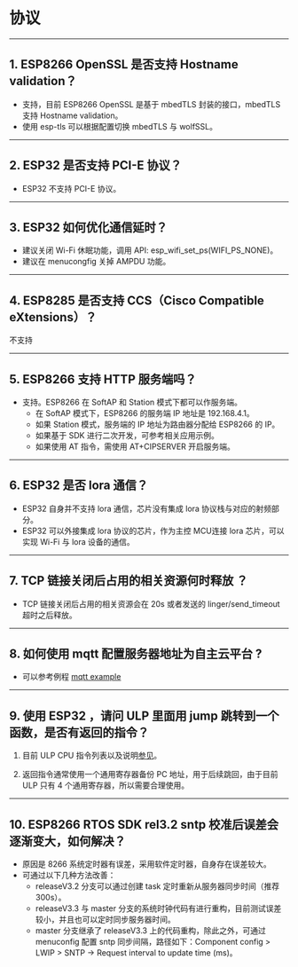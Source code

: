 # 协议

<style>
body {counter-reset: h2}
  h2 {counter-reset: h3}
  h2:before {counter-increment: h2; content: counter(h2) ". "}
  h3:before {counter-increment: h3; content: counter(h2) "." counter(h3) ". "}
  h2.nocount:before, h3.nocount:before, { content: ""; counter-increment: none }
</style>

---

## ESP8266 OpenSSL 是否⽀持 Hostname validation？

- ⽀持，目前 ESP8266 OpenSSL 是基于 mbedTLS 封装的接口，mbedTLS 支持 Hostname validation。
- 使用 esp-tls 可以根据配置切换 mbedTLS 与 wolfSSL。

---

## ESP32 是否⽀持 PCI-E 协议？

- ESP32 不支持 PCI-E 协议。

---

## ESP32 如何优化通信延时？

- 建议关闭 Wi-Fi 休眠功能，调用 API: esp_wifi_set_ps(WIFI_PS_NONE)。
- 建议在 menucongfig 关掉 AMPDU 功能。

---

## ESP8285 是否⽀持 CCS（Cisco Compatible eXtensions）？

不支持

---

## ESP8266 ⽀持 HTTP 服务端吗？

- ⽀持。ESP8266 在 SoftAP 和 Station 模式下都可以作服务端。
  - 在 SoftAP 模式下，ESP8266 的服务端 IP 地址是 192.168.4.1。
  - 如果 Station 模式，服务端的 IP 地址为路由器分配给 ESP8266 的 IP。
  - 如果基于 SDK 进行⼆次开发，可参考相关应用示例。
  - 如果使⽤ AT 指令，需使⽤ AT+CIPSERVER 开启服务端。

---

## ESP32 是否 lora 通信？

- ESP32 自身并不支持 lora 通信，芯片没有集成 lora 协议栈与对应的射频部分。
- ESP32 可以外接集成 lora 协议的芯⽚，作为主控 MCU连接 lora 芯片，可以实现 Wi-Fi 与 lora 设备的通信。

---

## TCP 链接关闭后占用的相关资源何时释放 ？

- TCP 链接关闭后占用的相关资源会在 20s 或者发送的 linger/send_timeout 超时之后释放。

---

## 如何使用 mqtt 配置服务器地址为自主云平台 ?

- 可以参考例程 [mqtt example](https://github.com/espressif/esp-idf/tree/master/examples/protocols/mqtt)

---

## 使用 ESP32 ，请问 ULP 里面用 jump 跳转到一个函数，是否有返回的指令？

1. 目前 ULP CPU 指令列表以及说明[参见](https://docs.espressif.com/projects/esp-idf/en/latest/esp32/api-guides/ulp_instruction_set.html#add-add-to-register)。

2. 返回指令通常使用一个通用寄存器备份 PC 地址，用于后续跳回，由于目前 ULP 只有 4 个通用寄存器，所以需要合理使用。

---

## ESP8266 RTOS SDK rel3.2 sntp 校准后误差会逐渐变大，如何解决？

- 原因是 8266 系统定时器有误差，采用软件定时器，自身存在误差较大。
- 可通过以下几种方法改善：
  - releaseV3.2 分支可以通过创建 task 定时重新从服务器同步时间（推荐 300s）。
  - releaseV3.3 与 master 分支的系统时钟代码有进行重构，目前测试误差较小，并且也可以定时同步服务器时间。
  - master 分支继承了 releaseV3.3 上的代码重构，除此之外，可通过 menuconfig 配置 sntp 同步间隔，路径如下：Component config > LWIP > SNTP -> Request interval to update time (ms)。
 